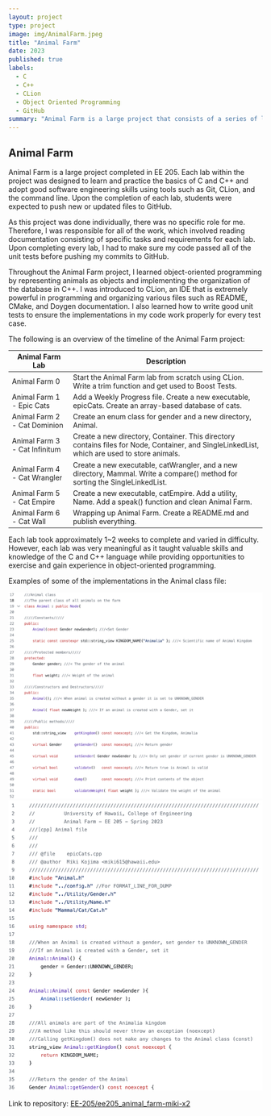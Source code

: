 ```yaml
---
layout: project
type: project
image: img/AnimalFarm.jpeg
title: "Animal Farm"
date: 2023
published: true
labels:
  - C
  - C++
  - CLion
  - Object Oriented Programming
  - GitHub
summary: "Animal Farm is a large project that consists of a series of labs. Each lab is designed to learn and practice the basics of C and C++."
---
```

## Animal Farm
Animal Farm is a large project completed in EE 205. Each lab within the project was designed to learn and practice the basics of C and C++ and adopt good software engineering skills using tools such as Git, CLion, and the command line. Upon the completion of each lab, students were expected to push new or updated files to GitHub. 

As this project was done individually, there was no specific role for me. Therefore, I was responsible for all of the work, which involved reading documentation consisting of specific tasks and requirements for each lab. Upon completing every lab, I had to make sure my code passed all of the unit tests before pushing my commits to GitHub.

Throughout the Animal Farm project, I learned object-oriented programming by representing animals as objects and implementing the organization of the database in C++. I was introduced to CLion, an IDE that is extremely powerful in programming and organizing various files such as README, CMake, and Doygen documentation. I also learned how to write good unit tests to ensure the implementations in my code work properly for every test case. 

The following is an overview of the timeline of the Animal Farm project:

| Animal Farm Lab | Description |
| --- | --- |
| Animal Farm 0 | Start the Animal Farm lab from scratch using CLion. Write a trim function and get used to Boost Tests. |
| Animal Farm 1 - Epic Cats | Add a Weekly Progress file. Create a new executable, epicCats. Create an array-based database of cats. |
| Animal Farm 2 - Cat Dominion | Create an enum class for gender and a new directory, Animal. |
| Animal Farm 3 - Cat Infinitum | Create a new directory, Container. This directory contains files for Node, Container, and SingleLinkedList, which are used to store animals. |
| Animal Farm 4 - Cat Wrangler | Create a new executable, catWrangler, and a new directory, Mammal. Write a compare() method for sorting the SingleLinkedList. |
| Animal Farm 5 - Cat Empire | Create a new executable, catEmpire. Add a utility, Name. Add a speak() function and clean Animal Farm. |
| Animal Farm 6 - Cat Wall | Wrapping up Animal Farm. Create a README.md and publish everything. |

Each lab took approximately 1~2 weeks to complete and varied in difficulty. However, each lab was very meaningful as it taught valuable skills and knowledge of the C and C++ language while providing opportunities to exercise and gain experience in object-oriented programming.

Examples of some of the implementations in the Animal class file:


<img width="700px" src="../img/AnimalFarmScreenShot.png">
<img width="700px" src="../img/AnimalFarmScreenShot2.png">

Link to repository: <a href="https://github.com/EE-205/ee205_animal_farm-miki-x2"><i class="large github icon "></i>EE-205/ee205_animal_farm-miki-x2</a>
